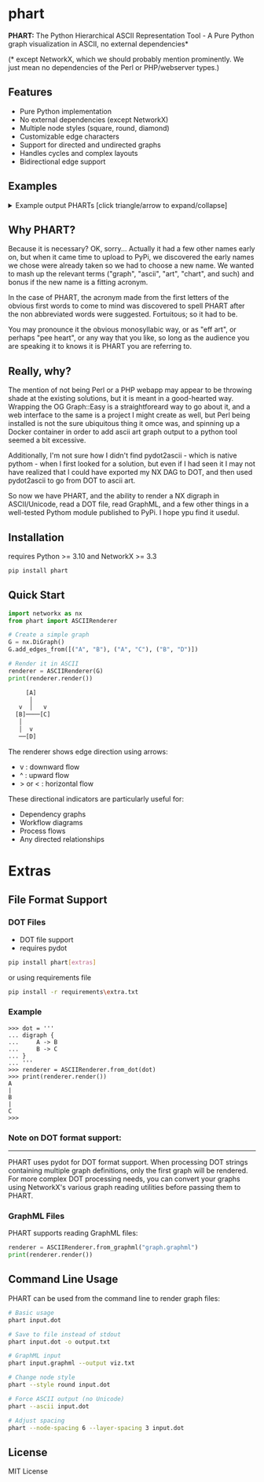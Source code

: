 # phart

**PHART:** The Python Hierarchical ASCII Representation Tool - A Pure Python graph visualization in ASCII, no external dependencies\*

(\* except NetworkX, which we should probably mention prominently. We just mean no dependencies of the Perl or PHP/webserver types.)

## Features

- Pure Python implementation
- No external dependencies (except NetworkX)
- Multiple node styles (square, round, diamond)
- Customizable edge characters
- Support for directed and undirected graphs
- Handles cycles and complex layouts
- Bidirectional edge support

## Examples

<details>

<summary>Example output PHARTs [click triangle/arrow to expand/collapse]</summary>

## PHART Graph Visualization Examples

=================================

### In preparation for a 1.0 PyPi release

I was doing some last-minute testing and came across this, from the networkx gallery:

https://networkx.org/documentation/latest/auto_examples/drawing/plot_chess_masters.html#sphx-glr-auto-examples-drawing-plot-chess-masters-py

The code there creates a graph from some data pulled from a database of Chess masters tournaments and such at this site:

https://chessproblem.my-free-games.com/chess/games/Download-PGN.php

And plots it with matplotlib. It looked pretty complex so I thought as a lark I would see how difficult it would be to get phart to render the graph. The matplot can be seen here:

![screen capture of graph plot](https://github.com/scottvr/phart/blob/67bd3d02b6ad9cc4a8a09fe6fc2920a6712f5c7a/examples/WCC-plt-Capture.png)

So, I added the following to the code at the networkx gallery page linked above:

```
from phart import ASCIIRenderer, NodeStyle

.. existing code remains here ...

... then directly below the existing lines to create the nx graph:
# make new undirected graph H without multi-edges
H = nx.Graph(G)
... I added this:
renderer=ASCIIRenderer(H)
renderer.write_to_file("wcc.txt")
```

and ran the code. Immediately this was written to wcc.txt:

```
                               ---------------------------------[Botvinnik, Mikhail M]---------------------------------
                               |               |                           |                 |                        |
            v                  |               |                    v      |                 |                        |                     v
  [Bronstein, David I]----[Euwe, Max]----[Keres, Paul]----[Petrosian, Tigran V]----[Reshevsky, Samuel H]----[Smyslov, Vassily V]----[Tal, Mikhail N]
                               ^                               |    |
                                                               |    |                   v
                                                    [Alekhine, Alexander A]----[Spassky, Boris V]
                                                               |           |            |
                                                  v            |           |            |           v
                                        [Bogoljubow, Efim D]----[Capablanca, Jose Raul] ---[Fischer, Robert J]
                                                                          |^
                                                                          |
                                                                  [Lasker, Emanuel]--------------
                                                                          |                     |
                            v                      v                      v                     |                       v
                   [Janowski, Dawid M]----[Marshall, Frank J]----[Schlechter, Carl]----[Steinitz, Wilhelm]----[Tarrasch, Siegbert]
                                                                                                |  |
                                                 v                        v                     |  |
                                       [Chigorin, Mikhail I]----[Gunsberg, Isidor A]----[Zukertort, Johannes H]


                                            [Karpov, Anatoly]----[Kasparov, Gary]----[Korchnoi, Viktor L]
```

No fuss. No muss. Just phart.

### Software Dependency Example:

```
            [main.py]
                |
         v      |       v
    [config.py]----[utils.py]
         |              |
         v              | v
  [constants.py]----[helpers.py]
```

### Organizational Hierarchy Example:

```
                                       [CEO]
                                         |
                                v        v        v
                              [CFO]----[COO]----[CTO]
                                |        |        |
        v              v        |      v |        |       v                v
  [Controller]----[Dev Lead]----[Marketing Dir]----[Research Lead]----[Sales Dir]
```

### Network Topology Example:

```
                     [Router1]
                         |
                   v     |      v
               [Switch1]----[Switch2]
                   |            |
      v            v            |            v
  [Server1]----[Server2]    [Server3]----[Server4]
```

### Workflow Example:

```
        [Start]
           |
           v
        [Input]
           |
           |v
       [Validate]
            |
           v|
     --[Process]
     |     ^
     |     v
     |  [Check]
     |     |
     |     |     v
  [Error]----[Success]
                 |
            v    |
        [Output]--
            |
           v|
         [End]
```

### DOT Import Example:

```
     [A]
      |
   v  |   v
  [B]----[D]
   |      |
   |  v   |
   --[C]---
      |
      v
     [E]
```

## Custom Styling Example:

Different node styles for the same graph:

### Using MINIMAL style:

```
         0
         |
       v |  v
       1----2
       |    |
  v    v    |    v
  3----4    5----6
```

### Using SQUARE style:

```
            [0]
             |
          v  |   v
         [1]----[2]
          |      |
   v      v      |      v
  [3]----[4]    [5]----[6]
```

### Using ROUND style:

```
            (0)
             |
          v  |   v
         (1)----(2)
          |      |
   v      v      |      v
  (3)----(4)    (5)----(6)
```

### Using DIAMOND style:

```
            <0>
             |
          v  |   v
         <1>----<2>
          |      |
   v      v      |      v
  <3>----<4>    <5>----<6>
```

</details>

## Why PHART?

Because it is necessary? OK, sorry... Actually it had a few other names early on, but when it came time to upload to PyPi, we discovered the early names we chose were already taken so we had to choose a new name. We wanted to mash up the relevant terms ("graph", "ascii", "art", "chart", and such) and bonus if the new name is a fitting acronym.

In the case of PHART, the acronym made from the first letters of the obvious first words to come to mind was discovered to spell PHART after the non abbreviated words were suggested. Fortuitous; so it had to be.

You may pronounce it the obvious monosyllabic way, or as "eff art", or perhaps "pee heart", or any way that you like, so long as the audience you are speaking it to knows it is PHART you are referring to.

## Really, why?

The mention of not being Perl or a PHP webapp may appear to be throwing shade at the existing solutions, but it is meant in a good-hearted way. Wrapping the OG Graph::Easy is a straightforeard way to go about it, and a web interface to the same is a project I might create as well, but Perl being installed is not the sure ubiquitous thing it omce was, and spinning up a Docker container in order to add ascii art graph output to a python tool seemed a bit excessive.

Additionally, I'm not sure how I didn't find pydot2ascii - which is native pythom - when I first looked for a solution, but even if I had seen it I may not have realized that I could have exported my NX DAG to DOT, and then used pydot2ascii to go from DOT to ascii art.

So now we have PHART, and the ability to render a NX digraph in ASCII/Unicode, read a DOT file, read GraphML, and a few other things in a well-tested Pythom module published to PyPi. I hope ypu find it usedul.

## Installation

requires Python >= 3.10 and NetworkX >= 3.3

```bash
pip install phart
```

## Quick Start

```python
import networkx as nx
from phart import ASCIIRenderer

# Create a simple graph
G = nx.DiGraph()
G.add_edges_from([("A", "B"), ("A", "C"), ("B", "D")])

# Render it in ASCII
renderer = ASCIIRenderer(G)
print(renderer.render())

     [A]
      │
   v  │   v
  [B]────[C]
   │
   │  v
   ──[D]
```

The renderer shows edge direction using arrows:

- v : downward flow
- ^ : upward flow
- &gt; or < : horizontal flow

These directional indicators are particularly useful for:

- Dependency graphs
- Workflow diagrams
- Process flows
- Any directed relationships

# Extras

## File Format Support

### DOT Files

- DOT file support
- requires pydot

```bash
pip install phart[extras]
```

or using requirements file

```bash
pip install -r requirements\extra.txt
```

### Example

    >>> dot = '''
    ... digraph {
    ...     A -> B
    ...     B -> C
    ... }
    ... '''
    >>> renderer = ASCIIRenderer.from_dot(dot)
    >>> print(renderer.render())
    A
    |
    B
    |
    C
    >>>

### Note on DOT format support:

---

PHART uses pydot for DOT format support. When processing DOT strings containing
multiple graph definitions, only the first graph will be rendered. For more
complex DOT processing needs, you can convert your graphs using NetworkX's
various graph reading utilities before passing them to PHART.

### GraphML Files

PHART supports reading GraphML files:

```python
renderer = ASCIIRenderer.from_graphml("graph.graphml")
print(renderer.render())
```

## Command Line Usage

PHART can be used from the command line to render graph files:

```bash
# Basic usage
phart input.dot

# Save to file instead of stdout
phart input.dot -o output.txt

# GraphML input
phart input.graphml --output viz.txt

# Change node style
phart --style round input.dot

# Force ASCII output (no Unicode)
phart --ascii input.dot

# Adjust spacing
phart --node-spacing 6 --layer-spacing 3 input.dot
```

## License

MIT License
